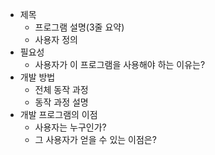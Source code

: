 - 제목
    - 프로그램 설명(3줄 요약)
    - 사용자 정의
- 필요성
    - 사용자가 이 프로그램을 사용해야 하는 이유는?
- 개발 방법
    - 전체 동작 과정
    - 동작 과정 설명
- 개발 프로그램의 이점
    - 사용자는 누구인가?
    - 그 사용자가 얻을 수 있는 이점은?